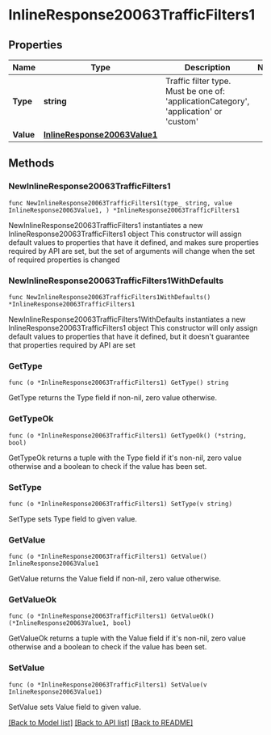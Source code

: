 # InlineResponse20063TrafficFilters1

## Properties

Name | Type | Description | Notes
------------ | ------------- | ------------- | -------------
**Type** | **string** | Traffic filter type. Must be one of: &#39;applicationCategory&#39;, &#39;application&#39; or &#39;custom&#39; | 
**Value** | [**InlineResponse20063Value1**](InlineResponse20063Value1.md) |  | 

## Methods

### NewInlineResponse20063TrafficFilters1

`func NewInlineResponse20063TrafficFilters1(type_ string, value InlineResponse20063Value1, ) *InlineResponse20063TrafficFilters1`

NewInlineResponse20063TrafficFilters1 instantiates a new InlineResponse20063TrafficFilters1 object
This constructor will assign default values to properties that have it defined,
and makes sure properties required by API are set, but the set of arguments
will change when the set of required properties is changed

### NewInlineResponse20063TrafficFilters1WithDefaults

`func NewInlineResponse20063TrafficFilters1WithDefaults() *InlineResponse20063TrafficFilters1`

NewInlineResponse20063TrafficFilters1WithDefaults instantiates a new InlineResponse20063TrafficFilters1 object
This constructor will only assign default values to properties that have it defined,
but it doesn't guarantee that properties required by API are set

### GetType

`func (o *InlineResponse20063TrafficFilters1) GetType() string`

GetType returns the Type field if non-nil, zero value otherwise.

### GetTypeOk

`func (o *InlineResponse20063TrafficFilters1) GetTypeOk() (*string, bool)`

GetTypeOk returns a tuple with the Type field if it's non-nil, zero value otherwise
and a boolean to check if the value has been set.

### SetType

`func (o *InlineResponse20063TrafficFilters1) SetType(v string)`

SetType sets Type field to given value.


### GetValue

`func (o *InlineResponse20063TrafficFilters1) GetValue() InlineResponse20063Value1`

GetValue returns the Value field if non-nil, zero value otherwise.

### GetValueOk

`func (o *InlineResponse20063TrafficFilters1) GetValueOk() (*InlineResponse20063Value1, bool)`

GetValueOk returns a tuple with the Value field if it's non-nil, zero value otherwise
and a boolean to check if the value has been set.

### SetValue

`func (o *InlineResponse20063TrafficFilters1) SetValue(v InlineResponse20063Value1)`

SetValue sets Value field to given value.



[[Back to Model list]](../README.md#documentation-for-models) [[Back to API list]](../README.md#documentation-for-api-endpoints) [[Back to README]](../README.md)


